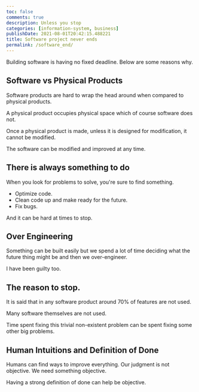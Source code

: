 ```yaml
---
toc: false
comments: true
description: Unless you stop
categories: [information-system, business]
publishDate: 2021-08-01T20:42:15.488221
title: Software project never ends
permalink: /software_end/
---
```

Building software is having no fixed deadline. Below are some reasons why.

## Software vs Physical Products

Software products are hard to wrap the head around when compared to physical products.

A physical product occupies physical space which of course software does not.

Once a physical product is made, unless it is designed for modification, it cannot be modified.

The software can be modified and improved at any time.

## There is always something to do

When you look for problems to solve, you're sure to find something.
- Optimize code.
- Clean code up and make ready for the future.
- Fix bugs.

And it can be hard at times to stop.

## Over Engineering

Something can be built easily but we spend a lot of time deciding what the future thing might be and then we over-engineer.

I have been guilty too.

## The reason to stop.

It is said that in any software product around 70% of features are not used.

Many software themselves are not used.

Time spent fixing this trivial non-existent problem can be spent fixing some other big problems.

## Human Intuitions and Definition of Done

Humans can find ways to improve everything. Our judgment is not objective. We need something objective.

Having a strong definition of done can help be objective.